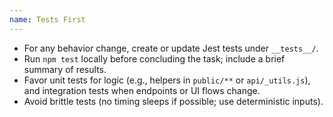 ```yaml
---
name: Tests First
---
```


- For any behavior change, create or update Jest tests under `__tests__/`.
- Run `npm test` locally before concluding the task; include a brief summary of results.
- Favor unit tests for logic (e.g., helpers in `public/**` or `api/_utils.js`), and integration tests when endpoints or UI flows change.
- Avoid brittle tests (no timing sleeps if possible; use deterministic inputs).


